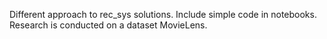 Different approach to rec_sys solutions. Include simple code in notebooks.
Research is conducted on a dataset MovieLens.
